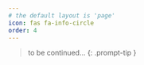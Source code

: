 ```yaml
---
# the default layout is 'page'
icon: fas fa-info-circle
order: 4
---
```


> to be continued...
{: .prompt-tip }